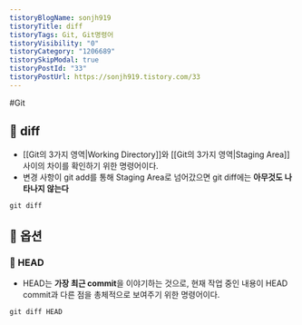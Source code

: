 ```yaml
---
tistoryBlogName: sonjh919
tistoryTitle: diff
tistoryTags: Git, Git명령어
tistoryVisibility: "0"
tistoryCategory: "1206689"
tistorySkipModal: true
tistoryPostId: "33"
tistoryPostUrl: https://sonjh919.tistory.com/33
---
```

#Git 
## 🌈 diff
+ [[Git의 3가지 영역|Working Directory]]와 [[Git의 3가지 영역|Staging Area]] 사이의 차이를 확인하기 위한 명령어이다.
+ 변경 사항이 git add를 통해 Staging Area로 넘어갔으면 git diff에는 **아무것도 나타나지 않는다**

```cs
git diff
```

## 🌈 옵션
### 📌 HEAD
+ HEAD는 **가장 최근 commit**을 이야기하는 것으로, 현재 작업 중인 내용이 HEAD commit과 다른 점을 총체적으로 보여주기 위한 명령어이다.
```
git diff HEAD
```
